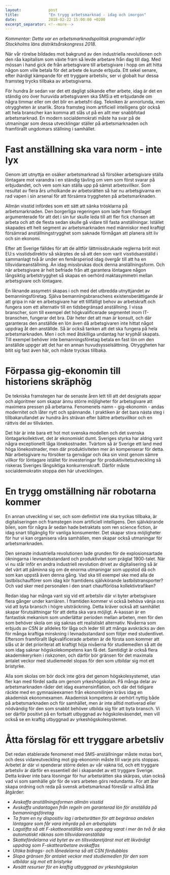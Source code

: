 ```yaml
---
layout:            post
title:             "En trygg arbetsmarknad - idag och imorgon"
date:              2018-02-22 15:00:00 +0200
excerpt_separator: <!--more-->
---
```

*Kommentar: Detta var en arbetsmarknadspolitisk programdel inför Stockholms läns distriktsårskongress 2018.*

När vår rörelse bildades mot bakgrund av den industriella revolutionen och den råa kapitalism som växte fram så levde arbetare från dag till dag. Med mössan i hand gick de från arbetsgivare till arbetsgivare i hopp om att hitta någon som ville betala för det arbete de kunde erbjuda. Ett sekel senare, efter ihärdigt kämpande för ett tryggare arbetsliv, ser vi globalt hur dessa framsteg trycks tillbaka av arbetsgivarna.
<!--more-->
För hundra år sedan var det ett dagligt sökande efter arbete, idag är det en ständig oro över huruvida arbetsgivaren ska SMS:a ett erbjudande om några timmar eller om det blir en arbetsfri dag. Tekniken är annorlunda, men otryggheten är snarlik. Stora framsteg inom artificiell intelligens gör också att hela branscher kan komma att slås ut på en allt mer snabbfotad arbetsmarknad. En modern socialdemokrati måste ha svar på de utmaningar som dessa utvecklingar ställer på arbetsmarknaden och framförallt ungdomars ställning i samhället.

# Fast anställning ska vara norm - inte lyx
Genom att utnyttja en osäker arbetsmarknad så försöker arbetsgivare ställa löntagare mot varandra i en ständig tävling om vem som först svarar på erbjudandet, och vem som kan ställa upp på sämst arbetsvillkor. Som resultat av flera års urholkande av arbetsrätten så har nu arbetsgivarna en rad vapen i sin arsenal för att försämra tryggheten på arbetsmarknaden.

Allmän visstid infördes som ett sätt att sänka trösklarna på arbetsmarknaden. Den borgerliga regeringen som lade fram förslaget argumenterade för att det i sin tur skulle leda till att fler fick chansen att arbeta och att de flesta sedan skulle gå vidare till fasta anställningar. Istället skapades ett helt segment av arbetsmarknaden med människor med kraftigt försämrad anställningstrygghet som saknade förmågan att planera sitt liv och sin ekonomi.

Efter att Sverige fälldes för att de alltför lättmissbrukade reglerna bröt mot EU:s visstidsdirektiv så skärptes de så att den som varit visstidsanställd i sammanlagt två år under en femårsperiod idag övergår till att ha en tillsvidareanställning. Än idag missbrukas dock denna anställningsform. Och när arbetsgivare är helt befriade från att garantera löntagare någon långsiktig arbetstrygghet så skapas en oerhörd maktasymmetri mellan arbetsgivare och löntagare.

En liknande assymetri skapas i och med det utbredda utnyttjandet av bemanningsföretag. Själva bemanningsbranschens existensberättigande är att gripa in när en arbetsgivare har ett tillfälligt behov av arbetskraft och fungera som ett alternativ till en tidsbegränsad anställning. I vissa branscher, som till exempel det högkvalificerade segmentet inom IT-branschen, fungerar det bra. Där heter det att man är konsult, och där garanteras den anställde en lön även då arbetsgivaren inte hittat något uppdrag åt den anställde. Så är också tanken att det ska fungera på hela arbetsmarknaden. Men i och med åtskilliga undantag har kryphål skapats. Till exempel behöver inte bemanningsföretag betala en fast lön om den anställde uppger att det har en annan huvudsysselsättning. Otryggheten har bitit sig fast även här, och måste tryckas tillbaka.

# Förpassa gig-ekonomin till historiens skräphög
De tekniska framstegen har de senaste åren lett till att det designats appar och algoritmer som skapar ännu större möjligheter för arbetsgivare att maximera pressen på arbetarna. Fenomenets namn - gig-ekonomin - andas modernitet och låter nytt och spännande. I praktiken är det bara nästa steg i tillbakarullandet av hundra års strävan efter bättre arbetsvillkor och en rättvis del av tillväxten.

Det här är inte bara ett hot mot svenska modellen och det svenska löntagarkollektivet, det är ekonomiskt dumt. Sveriges styrka har aldrig varit några exceptionellt låga lönekostnader. Tvärtom så är Sverige ett land med höga lönekostnader, men där produktiviteten mer än kompenserar för detta. När arbetsgivare nu försöker ta genvägar och öka sin vinst genom sämre villkor för löntagare istället för investeringar för produktivitetsutveckling så riskeras Sveriges långsiktiga konkurrenskraft. Därför måste socialdemokratin stoppa den här utvecklingen. 

# En trygg omställning när robotarna kommer
En annan utveckling vi ser, och som definitivt inte ska tryckas tillbaka, är digitaliseringen och framstegen inom artificiell intelligens. Den självkörande bilen, som för några år sedan hade betraktats som ren science fiction, är idag snart tillgänglig för vanliga konsumenter. Det skapar stora möjligheter för hur vi kan organisera våra samhällen, men skapar också utmaningar för arbetsmarknaden.

Den senaste industriella revolutionen lade grunden för de explosionsartade ökningarna i levnandsstandard och produktivitet som präglat 1900-talet. När vi nu står inför en andra industriell revolution drivet av digitalisering så är det värt att påminna sig om de enorma utmaningar som uppstod då och som kan uppstå även denna gång. Vad ska till exempel ske med alla de lastbilschaufförer som idag kör framtidens självkörande lastbilstransporter? Och vad sker med personalen i den snart chaufförlösa kollektivtrafiken?

Redan idag har många vant sig vid ett arbetsliv där vi byter arbetsgivare flera gånger under karriären. I framtiden kommer vi också behöva vänja oss vid att byta bransch i högre utsträckning. Detta kräver också att samhället skapar förutsättningar för att detta ska vara möjligt. A-kassan är en fantastisk mekanism som underlättar perioden mellan arbeten, men för den som behöver skola om sig saknas ett realistiskt alternativ. Nivåerna som erbjuds av CSN är alldeles för låga och leder till att många avskräcks av den för många kraftiga minskning i levnadsstandard som följer med studentlivet. Eftersom framförallt lågkvalificerade arbeten är de första som kommer att slås ut är det prioriterat att kraftigt höja nivåerna för studiemedlen så att de som idag saknar högskolekompetens kan få det. Samtidigt är också flera akademikeryrken i riskzonen, och därför bör gränsen för det maximala antalet veckor med studiemedel slopas för den som utbildar sig mot ett bristyrke.

Alla som skolas om bör dock inte göra det genom högskolesystemet, utan fler kan med fördel sadla om genom yrkeshögskolan. På många delar av arbetsmarknaden råder det idag examensinflation, och där det tidigare räckte med en gymnasieexamen från ekonomilinjen krävs idag en akademisk ekonomexamen. Akademisk kompetens är oerhört nyttig både på arbetsmarknaden och för samhället, men är inte alltid motiverad eller nödvändig för den som snabbt behöver utbilda sig för att byta bransch. Vi ser därför positivt på en fortsatt utbyggnad av högskoleväsendet, men vill också se en kraftig utbyggnad av yrkeshögskolesystemet. 

# Åtta förslag för ett tryggare arbetsliv
Det redan etablerade fenomenet med SMS-anställningar måste motas bort, och dess vidareutveckling mot gig-ekonomin måste till varje pris stoppas. Arbetet är där vi spenderar större delen av vår vakna tid, och ett tryggare arbetsliv är därför en essentiell del i skapandet av ett tryggare Sverige. Detta kräver inte bara lösningar för hur arbetsrätten ska skärpas, utan också vad vi som samhälle gör för de vars arbeten görs redundanta. För att åter skapa ordning och reda på svensk arbetsmarknad föreslår vi alltså åtta åtgärder:

- *Avskaffa anställningsformen allmän visstid*
- *Avskaffa undantagen från regeln om garanterad lön för anställda på bemanningsföretag*
- *Ta fram en ny dispositiv lag i arbetsrätten för att begränsa andelen löntagare som får vara inhyrda på en arbetsplats*
- *Lagstifta så att F-skatteanställda vars uppdrag varat i mer än två år ska automatiskt räknas som tillsvidareanställda*
- *Skattefördelarna vid bytet av en tillsvidaretjänst mot ett likvärdigt uppdrag som F-skattearbetare avskaffas*
- *Utöka bidrags- och lånedelarna så att CSN fördubblas*
- *Slopa gränsen för antalet veckor med studiemedlen för den som utbildar sig mot ett bristyrke*
- *Avsätt resurser för en kraftig utbyggnad av yrkeshögskolan*
